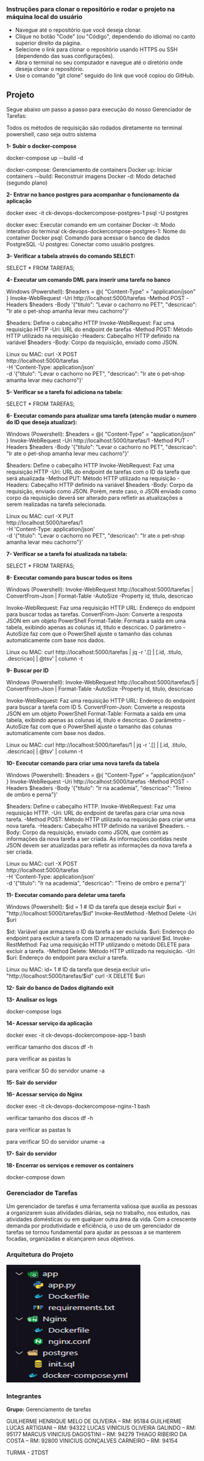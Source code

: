 ### Instruções para clonar o repositório e rodar o projeto na máquina local do usuário

- Navegue até o repositório que você deseja clonar.
- Clique no botão "Code" (ou "Código", dependendo do idioma) no canto superior direito da página.
- Selecione o link para clonar o repositório usando HTTPS ou SSH (dependendo das suas configurações).
- Abra o terminal no seu computador e navegue até o diretório onde deseja clonar o repositório.
- Use o comando "git clone" seguido do link que você copiou do GitHub. 



## Projeto

Segue abaixo um passo a passo para execução do nosso Gerenciador de Tarefas:

Todos os métodos de requisição são rodados diretamente no terminal powershell, caso seja outro sistema 


**1- Subir o docker-compose**
  
docker-compose up --build -d

docker-compose: Gerenciamento de containers Docker
up: Iniciar containers
--build: Reconstruir imagens Docker
-d: Modo detached (segundo plano)

**2- Entrar no banco postgres para acompanhar o funcionamento da aplicação**

docker exec -it ck-devops-dockercompose-postgres-1 psql -U postgres

docker exec: Executar comando em um container Docker
-it: Modo interativo do terminal
ck-devops-dockercompose-postgres-1: Nome do container Docker
psql: Comando para acessar o banco de dados PostgreSQL
-U postgres: Conectar como usuário postgres.

**3- Verificar a tabela através do comando SELECT:**

SELECT * FROM TAREFAS;

**4- Executar um comando DML para inserir uma tarefa no banco**

Windows (Powershell):
$headers = @{ "Content-Type" = "application/json" }
Invoke-WebRequest -Uri http://localhost:5000/tarefas -Method POST -Headers $headers -Body '{"titulo": "Levar o cachorro no PET", "descricao": "Ir ate o pet-shop amanha levar meu cachorro"}'

$headers: Define o cabeçalho HTTP
Invoke-WebRequest: Faz uma requisição HTTP
-Uri: URL do endpoint de tarefas
-Method POST: Método HTTP utilizado na requisição
-Headers: Cabeçalho HTTP definido na variável $headers
-Body: Corpo da requisição, enviado como JSON.

Linux ou MAC:
curl -X POST \
  http://localhost:5000/tarefas \
  -H 'Content-Type: application/json' \
  -d '{"titulo": "Levar o cachorro no PET", "descricao": "Ir ate o pet-shop amanha levar meu cachorro"}'

**5- Verificar se a tarefa foi adiciona na tabela:**

SELECT * FROM TAREFAS;

**6- Executar comando para atualizar uma tarefa (atenção mudar o numero do ID que deseja atualizar):**

Windows (Powershell):
$headers = @{ "Content-Type" = "application/json" }
Invoke-WebRequest -Uri http://localhost:5000/tarefas/1 -Method PUT -Headers $headers -Body '{"titulo": "Levar o cachorro no PET", "descricao": "Ir ate o pet-shop amanha levar meu cachorro"}'

$headers: Define o cabeçalho HTTP
Invoke-WebRequest: Faz uma requisição HTTP
-Uri: URL do endpoint de tarefas com o ID da tarefa que será atualizada
-Method PUT: Método HTTP utilizado na requisição
-Headers: Cabeçalho HTTP definido na variável $headers
-Body: Corpo da requisição, enviado como JSON. Porém, neste caso, o JSON enviado como corpo da requisição deverá ser alterado para refletir as atualizações a serem realizadas na tarefa selecionada.

Linux ou MAC:
curl -X PUT \
  http://localhost:5000/tarefas/1 \
  -H 'Content-Type: application/json' \
  -d '{"titulo": "Levar o cachorro no PET", "descricao": "Ir ate o pet-shop amanha levar meu cachorro"}'

**7- Verificar se a tarefa foi atualizada na tabela:**

SELECT * FROM TAREFAS;

**8- Executar comando para buscar todos os itens**

Windows (Powershell):
Invoke-WebRequest http://localhost:5000/tarefas | ConvertFrom-Json | Format-Table -AutoSize -Property id, titulo, descricao

Invoke-WebRequest: Faz uma requisição HTTP
URL: Endereço do endpoint para buscar todas as tarefas.
ConvertFrom-Json: Converte a resposta JSON em um objeto PowerShell
Format-Table: Formata a saída em uma tabela, exibindo apenas as colunas id, titulo e descricao. O parâmetro -AutoSize faz com que o PowerShell ajuste o tamanho das colunas automaticamente com base nos dados.

Linux ou MAC:
curl http://localhost:5000/tarefas | jq -r '.[] | [.id, .titulo, .descricao] | @tsv' | column -t

**9- Buscar por ID**

Windows (Powershell):
Invoke-WebRequest http://localhost:5000/tarefas/5 | ConvertFrom-Json | Format-Table -AutoSize -Property id, titulo, descricao

Invoke-WebRequest: Faz uma requisição HTTP
URL: Endereço do endpoint para buscar a tarefa com ID 5.
ConvertFrom-Json: Converte a resposta JSON em um objeto PowerShell
Format-Table: Formata a saída em uma tabela, exibindo apenas as colunas id, titulo e descricao. O parâmetro -AutoSize faz com que o PowerShell ajuste o tamanho das colunas automaticamente com base nos dados.

Linux ou MAC:
curl http://localhost:5000/tarefas/1 | jq -r '.[] | [.id, .titulo, .descricao] | @tsv' | column -t

**10- Executar comando para criar uma nova tarefa da tabela**

Windows (Powershell):
$headers = @{ "Content-Type" = "application/json" }
Invoke-WebRequest -Uri http://localhost:5000/tarefas -Method POST -Headers $headers -Body '{"titulo": "Ir na academia", "descricao": "Treino de ombro e perna"}'

$headers: Define o cabeçalho HTTP.
Invoke-WebRequest: Faz uma requisição HTTP.
-Uri: URL do endpoint de tarefas para criar uma nova tarefa.
-Method POST: Método HTTP utilizado na requisição para criar uma nova tarefa.
-Headers: Cabeçalho HTTP definido na variável $headers.
-Body: Corpo da requisição, enviado como JSON, que contém as informações da nova tarefa a ser criada. As informações contidas neste JSON devem ser atualizadas para refletir as informações da nova tarefa a ser criada.

Linux ou MAC:
curl -X POST \
  http://localhost:5000/tarefas \
  -H 'Content-Type: application/json' \
  -d '{"titulo": "Ir na academia", "descricao": "Treino de ombro e perna"}'

**11- Executar comando para deletar uma tarefa**

Windows (Powershell):
$id = 1  # ID da tarefa que deseja excluir
$uri = "http://localhost:5000/tarefas/$id"
Invoke-RestMethod -Method Delete -Uri $uri

$id: Variável que armazena o ID da tarefa a ser excluída.
$uri: Endereço do endpoint para excluir a tarefa com ID armazenado na variável $id.
Invoke-RestMethod: Faz uma requisição HTTP utilizando o método DELETE para excluir a tarefa.
-Method Delete: Método HTTP utilizado na requisição.
-Uri $uri: Endereço do endpoint para excluir a tarefa.

Linux ou MAC:
id= 1  # ID da tarefa que deseja excluir
uri= "http://localhost:5000/tarefas/$id"
curl -X DELETE $uri

**12- Sair do banco de Dados digitando exit**

**13- Analisar os logs** 

docker-compose logs

**14- Acessar serviço da aplicação**

docker exec -it ck-devops-dockercompose-app-1 bash

verificar tamanho dos discos
df -h

para verificar as pastas 
ls

para verificar SO do servidor
uname -a


**15- Sair do servidor** 

**16- Acessar serviço do Nginx**

docker exec -it ck-devops-dockercompose-nginx-1 bash

verificar tamanho dos discos
df -h

para verificar as pastas 
ls

para verificar SO do servidor
uname -a

**17- Sair do servidor** 

**18- Encerrar os serviços e remover os containers**

docker-compose down




### Gerenciador de Tarefas
 
Um gerenciador de tarefas é uma ferramenta valiosa que auxilia as pessoas a organizarem suas atividades diárias,
seja no trabalho, nos estudos, nas atividades domésticas ou em qualquer outra área da vida. Com a crescente demanda
por produtividade e eficiência, o uso de um gerenciador de tarefas se tornou fundamental para ajudar as pessoas a se
manterem focadas, organizadas e alcançarem seus objetivos.


### Arquitetura do Projeto

![Projeto](./arquitetura.png)


### Integrantes 

**Grupo:** Gerenciamento de tarefas

GUILHERME HENRIQUE MELO DE OLIVEIRA – RM: 95184
GUILHERME LUCAS ARTIGIANI – RM: 94322
LUCAS VINICIUS OLIVEIRA GALINDO – RM: 95177
MARCUS VINICIUS DAGOSTINI – RM: 94279
THIAGO RIBEIRO DA COSTA – RM: 92800
VINICIUS GONÇALVES CARNEIRO – RM: 94154


TURMA - 2TDST




